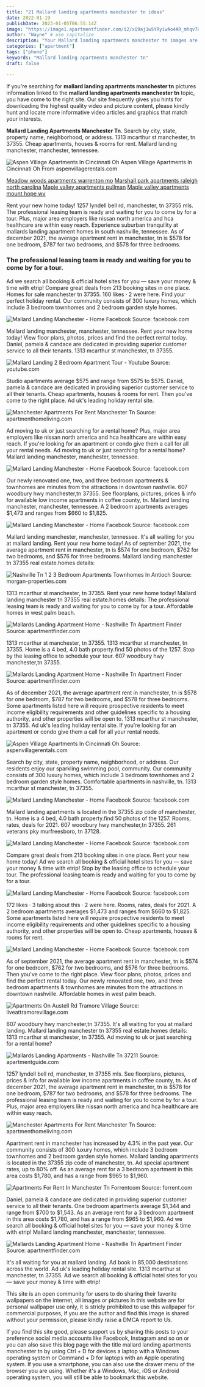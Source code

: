 ```yaml
---
title: "21 Mallard landing apartments manchester tn ideas"
date: 2022-01-19
publishDate: 2023-01-05T06:55:14Z
image: "https://image1.apartmentfinder.com/i2/xQ9aj1w5YRyiwAo4AR_mhqv7HaFbw4jf9keyZv678xE/111/mallards-landing-apartment-home-nashville-tn-floorplan.jpg"
author: "Wayne" # use capitalize
description: "Your Mallard landing apartments manchester tn images are ready. Mallard landing apartments manchester tn are a topic that is being searched for and liked by netizens today. You can Get the Mallard landing apartments manchester tn files here. Get all royalty-free photos and vectors."
categories: ["apartment"]
tags: ["phone"]
keywords: "Mallard landing apartments manchester tn"
draft: false

---
```


If you're searching for **mallard landing apartments manchester tn** pictures information linked to the **mallard landing apartments manchester tn** topic, you have come to the right  site.  Our site frequently  gives you  hints  for downloading  the highest  quality video and picture  content, please kindly hunt and locate more informative video articles and graphics  that match your interests.

**Mallard Landing Apartments Manchester Tn**. Search by city, state, property name, neighborhood, or address. 1313 mcarthur st manchester, tn 37355. Cheap apartments, houses &amp; rooms for rent. Mallard landing manchester, manchester, tennessee.

![Aspen Village Apartments In Cincinnati Oh](https://cdngeneralcf.rentcafe.com/dmslivecafe/2/22381/AV_2bdmodel_823_04222021_05.jpg?&amp;quality=85&amp;width=956&amp;height=637&amp;mode=crop "Aspen Village Apartments In Cincinnati Oh")
Aspen Village Apartments In Cincinnati Oh From aspenvillagerentals.com

[Meadow woods apartments warrenton mo](/meadow-woods-apartments-warrenton-mo/)
[Marshall park apartments raleigh north carolina](/marshall-park-apartments-raleigh-north-carolina/)
[Maple valley apartments pullman](/maple-valley-apartments-pullman/)
[Maple valley apartments mount hope wv](/maple-valley-apartments-mount-hope-wv/)

Rent your new home today! 1257 lyndell bell rd, manchester, tn 37355 mls. The professional leasing team is ready and waiting for you to come by for a tour. Plus, major area employers like nissan north america and hca healthcare are within easy reach. Experience suburban tranquility at mallards landing apartment homes in south nashville, tennessee. As of december 2021, the average apartment rent in manchester, tn is $578 for one bedroom, $787 for two bedrooms, and $578 for three bedrooms.

### The professional leasing team is ready and waiting for you to come by for a tour.

Ad we search all booking &amp; official hotel sites for you — save your money &amp; time with etrip! Compare great deals from 213 booking sites in one place. Homes for sale manchester tn 37355. 160 likes · 2 were here. Find your perfect holiday rental. Our community consists of 300 luxury homes, which include 3 bedroom townhomes and 2 bedroom garden style homes.


![Mallard Landing Manchester - Home Facebook](https://lookaside.fbsbx.com/lookaside/crawler/media/?media_id=102248235262085 "Mallard Landing Manchester - Home Facebook")
Source: facebook.com

Mallard landing manchester, manchester, tennessee. Rent your new home today! View floor plans, photos, prices and find the perfect rental today. Daniel, pamela &amp; candace are dedicated in providing superior customer service to all their tenants. 1313 mcarthur st manchester, tn 37355.

![Mallard Landing 2 Bedroom Apartment Tour - Youtube](https://i.ytimg.com/vi/ti6ChNCV8yM/sddefault.jpg "Mallard Landing 2 Bedroom Apartment Tour - Youtube")
Source: youtube.com

Studio apartments average $575 and range from $575 to $575. Daniel, pamela &amp; candace are dedicated in providing superior customer service to all their tenants. Cheap apartments, houses &amp; rooms for rent. Then you&#039;ve come to the right place. Ad uk&#039;s leading holiday rental site.

![Manchester Apartments For Rent Manchester Tn](https://cdn.apartmenthomeliving.com/content/tn/manchester/little_duck_river_md.jpg "Manchester Apartments For Rent Manchester Tn")
Source: apartmenthomeliving.com

Ad moving to uk or just searching for a rental home? Plus, major area employers like nissan north america and hca healthcare are within easy reach. If you&#039;re looking for an apartment or condo give them a call for all your rental needs. Ad moving to uk or just searching for a rental home? Mallard landing manchester, manchester, tennessee.

![Mallard Landing Manchester - Home Facebook](https://lookaside.fbsbx.com/lookaside/crawler/media/?media_id=2700435706687203 "Mallard Landing Manchester - Home Facebook")
Source: facebook.com

Our newly renovated one, two, and three bedroom apartments &amp; townhomes are minutes from the attractions in downtown nashville. 607 woodbury hwy manchester,tn 37355. See floorplans, pictures, prices &amp; info for available low income apartments in coffee county, tn. Mallard landing manchester, manchester, tennessee. A 2 bedroom apartments averages $1,473 and ranges from $660 to $1,825.

![Mallard Landing Manchester - Home Facebook](https://lookaside.fbsbx.com/lookaside/crawler/media/?media_id=100518604773617 "Mallard Landing Manchester - Home Facebook")
Source: facebook.com

Mallard landing manchester, manchester, tennessee. It&#039;s all waiting for you at mallard landing. Rent your new home today! As of september 2021, the average apartment rent in manchester, tn is $574 for one bedroom, $762 for two bedrooms, and $576 for three bedrooms. Mallard landing manchester tn 37355 real estate.homes details:

![Nashville Tn 1 2 3 Bedroom Apartments Townhomes In Antioch](https://g5-assets-cld-res.cloudinary.com/image/upload/q_auto,f_auto,fl_lossy/v1563291519/g5/g5-c-5befy22d4-morgan-properties/g5-cl-1j83rpeepw-mallards-landing-apartment-homes/uploads/Morgan_MallardsLandingApartments_CommunityMap_d3jy9n.jpg "Nashville Tn 1 2 3 Bedroom Apartments Townhomes In Antioch")
Source: morgan-properties.com

1313 mcarthur st manchester, tn 37355. Rent your new home today! Mallard landing manchester tn 37355 real estate.homes details: The professional leasing team is ready and waiting for you to come by for a tour. Affordable homes in west palm beach.

![Mallards Landing Apartment Home - Nashville Tn Apartment Finder](https://image1.apartmentfinder.com/i2/Pnu4ymzH22Bq0FM4V-fQnrpArykiyFqy2Nx8VGZ1pgM/111/mallards-landing-apartment-home-nashville-tn-building-photo.jpg "Mallards Landing Apartment Home - Nashville Tn Apartment Finder")
Source: apartmentfinder.com

1313 mcarthur st manchester, tn 37355. 1313 mcarthur st manchester, tn 37355. Home is a 4 bed, 4.0 bath property.find 50 photos of the 1257. Stop by the leasing office to schedule your tour. 607 woodbury hwy manchester,tn 37355.

![Mallards Landing Apartment Home - Nashville Tn Apartment Finder](https://image1.apartmentfinder.com/i2/0iBhMDAvKmRRhHI-5MrIaaXPs_YP2ixSjY5z1PI8MgA/111/mallards-landing-apartment-home-nashville-tn-floorplan.jpg "Mallards Landing Apartment Home - Nashville Tn Apartment Finder")
Source: apartmentfinder.com

As of december 2021, the average apartment rent in manchester, tn is $578 for one bedroom, $787 for two bedrooms, and $578 for three bedrooms. Some apartments listed here will require prospective residents to meet income eligibility requirements and other guidelines specific to a housing authority, and other properties will be open to. 1313 mcarthur st manchester, tn 37355. Ad uk&#039;s leading holiday rental site. If you&#039;re looking for an apartment or condo give them a call for all your rental needs.

![Aspen Village Apartments In Cincinnati Oh](https://cdngeneralcf.rentcafe.com/dmslivecafe/2/22381/AV_2bdmodel_823_04222021_05.jpg?&amp;quality=85&amp;width=956&amp;height=637&amp;mode=crop "Aspen Village Apartments In Cincinnati Oh")
Source: aspenvillagerentals.com

Search by city, state, property name, neighborhood, or address. Our residents enjoy our sparkling swimming pool, community. Our community consists of 300 luxury homes, which include 3 bedroom townhomes and 2 bedroom garden style homes. Comfortable apartments in nashville, tn. 1313 mcarthur st manchester, tn 37355.

![Mallard Landing Manchester - Home Facebook](https://lookaside.fbsbx.com/lookaside/crawler/media/?media_id=128181038680770 "Mallard Landing Manchester - Home Facebook")
Source: facebook.com

Mallard landing apartments is located in the 37355 zip code of manchester, tn. Home is a 4 bed, 4.0 bath property.find 50 photos of the 1257. Rooms, rates, deals for 2021. 607 woodbury hwy manchester,tn 37355. 261 veterans pky murfreesboro, tn 37128.

![Mallard Landing Manchester - Home Facebook](https://lookaside.fbsbx.com/lookaside/crawler/media/?media_id=128181022014105 "Mallard Landing Manchester - Home Facebook")
Source: facebook.com

Compare great deals from 213 booking sites in one place. Rent your new home today! Ad we search all booking &amp; official hotel sites for you — save your money &amp; time with etrip! Stop by the leasing office to schedule your tour. The professional leasing team is ready and waiting for you to come by for a tour.

![Mallard Landing Manchester - Home Facebook](https://lookaside.fbsbx.com/lookaside/crawler/media/?media_id=2822744061123033 "Mallard Landing Manchester - Home Facebook")
Source: facebook.com

172 likes · 3 talking about this · 2 were here. Rooms, rates, deals for 2021. A 2 bedroom apartments averages $1,473 and ranges from $660 to $1,825. Some apartments listed here will require prospective residents to meet income eligibility requirements and other guidelines specific to a housing authority, and other properties will be open to. Cheap apartments, houses &amp; rooms for rent.

![Mallard Landing Manchester - Home Facebook](https://lookaside.fbsbx.com/lookaside/crawler/media/?media_id=102984411200433 "Mallard Landing Manchester - Home Facebook")
Source: facebook.com

As of september 2021, the average apartment rent in manchester, tn is $574 for one bedroom, $762 for two bedrooms, and $576 for three bedrooms. Then you&#039;ve come to the right place. View floor plans, photos, prices and find the perfect rental today. Our newly renovated one, two, and three bedroom apartments &amp; townhomes are minutes from the attractions in downtown nashville. Affordable homes in west palm beach.

![Apartments On Austell Rd Tramore Village](https://resource.rentcafe.com/image/upload/f_auto,q_auto,w_956,h_717/s3//3/1096429/tmvillage-4184.jpg "Apartments On Austell Rd Tramore Village")
Source: liveattramorevillage.com

607 woodbury hwy manchester,tn 37355. It&#039;s all waiting for you at mallard landing. Mallard landing manchester tn 37355 real estate.homes details: 1313 mcarthur st manchester, tn 37355. Ad moving to uk or just searching for a rental home?

![Mallards Landing Apartments - Nashville Tn 37211](https://rentpath-res.cloudinary.com/$img_current/t_3x2_jpg_xl/7d5bf3f1300b944286cddfbad189f0fb "Mallards Landing Apartments - Nashville Tn 37211")
Source: apartmentguide.com

1257 lyndell bell rd, manchester, tn 37355 mls. See floorplans, pictures, prices &amp; info for available low income apartments in coffee county, tn. As of december 2021, the average apartment rent in manchester, tn is $578 for one bedroom, $787 for two bedrooms, and $578 for three bedrooms. The professional leasing team is ready and waiting for you to come by for a tour. Plus, major area employers like nissan north america and hca healthcare are within easy reach.

![Manchester Apartments For Rent Manchester Tn](https://images1.apartmenthomeliving.com/i2/1zmiVm3RFhRL1A8G-zSVqes4oeEoC5QAVQ0TlJCI_R4/105/image.jpg "Manchester Apartments For Rent Manchester Tn")
Source: apartmenthomeliving.com

Apartment rent in manchester has increased by 4.3% in the past year. Our community consists of 300 luxury homes, which include 3 bedroom townhomes and 2 bedroom garden style homes. Mallard landing apartments is located in the 37355 zip code of manchester, tn. Ad special apartment rates, up to 80% off. As an average rent for a 3 bedroom apartment in this area costs $1,780, and has a range from $965 to $1,960.

![Apartments For Rent In Manchester Tn Forrentcom](https://images1.forrent.com/i2/Kh2ClFy1nr2Lde0xGekiZnTUlw1JVo5310I27BCy_3U/117/image.jpg "Apartments For Rent In Manchester Tn Forrentcom")
Source: forrent.com

Daniel, pamela &amp; candace are dedicated in providing superior customer service to all their tenants. One bedroom apartments average $1,344 and range from $700 to $1,543. As an average rent for a 3 bedroom apartment in this area costs $1,780, and has a range from $965 to $1,960. Ad we search all booking &amp; official hotel sites for you — save your money &amp; time with etrip! Mallard landing manchester, manchester, tennessee.

![Mallards Landing Apartment Home - Nashville Tn Apartment Finder](https://image1.apartmentfinder.com/i2/xQ9aj1w5YRyiwAo4AR_mhqv7HaFbw4jf9keyZv678xE/111/mallards-landing-apartment-home-nashville-tn-floorplan.jpg "Mallards Landing Apartment Home - Nashville Tn Apartment Finder")
Source: apartmentfinder.com

It&#039;s all waiting for you at mallard landing. Ad book in 85,000 destinations across the world. Ad uk&#039;s leading holiday rental site. 1313 mcarthur st manchester, tn 37355. Ad we search all booking &amp; official hotel sites for you — save your money &amp; time with etrip!

This site is an open community for users to do sharing their favorite wallpapers on the internet, all images or pictures in this website are for personal wallpaper use only, it is stricly prohibited to use this wallpaper for commercial purposes, if you are the author and find this image is shared without your permission, please kindly raise a DMCA report to Us.

If you find this site good, please support us by sharing this posts to your preference social media accounts like Facebook, Instagram and so on or you can also save this blog page with the title mallard landing apartments manchester tn by using Ctrl + D for devices a laptop with a Windows operating system or Command + D for laptops with an Apple operating system. If you use a smartphone, you can also use the drawer menu of the browser you are using. Whether it's a Windows, Mac, iOS or Android operating system, you will still be able to bookmark this website.
